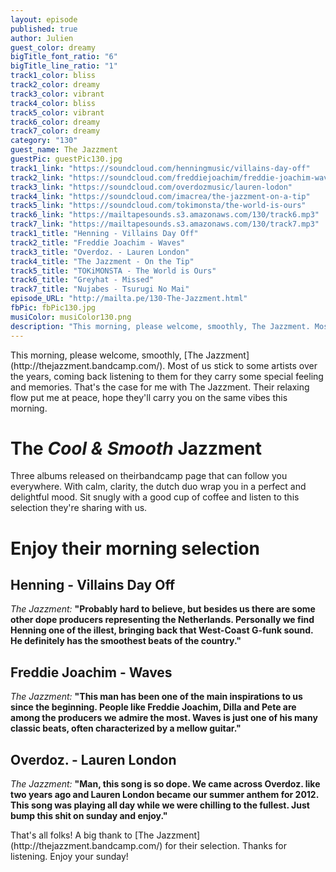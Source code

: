 ```yaml
---
layout: episode
published: true
author: Julien
guest_color: dreamy
bigTitle_font_ratio: "6"
bigTitle_line_ratio: "1"
track1_color: bliss
track2_color: dreamy
track3_color: vibrant
track4_color: bliss
track5_color: vibrant
track6_color: dreamy
track7_color: dreamy
category: "130"
guest_name: The Jazzment
guestPic: guestPic130.jpg
track1_link: "https://soundcloud.com/henningmusic/villains-day-off"
track2_link: "https://soundcloud.com/freddiejoachim/freddie-joachim-waves"
track3_link: "https://soundcloud.com/overdozmusic/lauren-lodon"
track4_link: "https://soundcloud.com/imacrea/the-jazzment-on-a-tip"
track5_link: "https://soundcloud.com/tokimonsta/the-world-is-ours"
track6_link: "https://mailtapesounds.s3.amazonaws.com/130/track6.mp3"
track7_link: "https://mailtapesounds.s3.amazonaws.com/130/track7.mp3"
track1_title: "Henning - Villains Day Off"
track2_title: "Freddie Joachim - Waves"
track3_title: "Overdoz. - Lauren London"
track4_title: "The Jazzment - On the Tip"
track5_title: "TOKiMONSTA - The World is Ours"
track6_title: "Greyhat - Missed"
track7_title: "Nujabes - Tsurugi No Mai"
episode_URL: "http://mailta.pe/130-The-Jazzment.html"
fbPic: fbPic130.jpg
musiColor: musiColor130.png
description: "This morning, please welcome, smoothly, The Jazzment. Most of us stick to some artists over the years, coming back listening to them for they carry some special feeling and memories. That's the case for me with The Jazzment. Their relaxing flow put me at peace, hope they'll carry you on the same vibes this morning."
---
```


<p id="introduction">
This morning, please welcome, smoothly, [The Jazzment](http://thejazzment.bandcamp.com/).
Most of us stick to some artists over the years, coming back listening to them for they carry some special feeling and memories. That's the case for me with The Jazzment. Their relaxing flow put me at peace, hope they'll carry you on the same vibes this morning.</p>
 
# The _Cool & Smooth_ Jazzment
 
Three albums released on theirbandcamp page that can follow you everywhere. With calm, clarity, the dutch duo wrap you in a perfect and delightful mood. Sit snugly with a good cup of coffee and listen to this selection they're sharing with us.
 
# Enjoy their morning selection
 
## Henning - Villains Day Off
_The Jazzment:_ **"**Probably hard to believe, but besides us there are some other dope producers representing the Netherlands. Personally we find Henning one of the illest, bringing back that West-Coast G-funk sound. He definitely has the smoothest beats of the country.**"**
 
## Freddie Joachim - Waves
_The Jazzment:_ **"**This man has been one of the main inspirations to us since the beginning. People like Freddie Joachim, Dilla and Pete are among the producers we admire the most. Waves is just one of his many classic beats, often characterized by a mellow guitar.**"**
 
## Overdoz. - Lauren London
_The Jazzment:_ **"**Man, this song is so dope. We came across Overdoz. like two years ago and Lauren London became our summer anthem for 2012. This song was playing all day while we were chilling to the fullest. Just bump this shit on sunday and enjoy.**"** 
 
<p id="outroduction">
That's all folks! A big thank to [The Jazzment](http://thejazzment.bandcamp.com/) for their selection.
Thanks for listening. Enjoy your sunday!
</p>